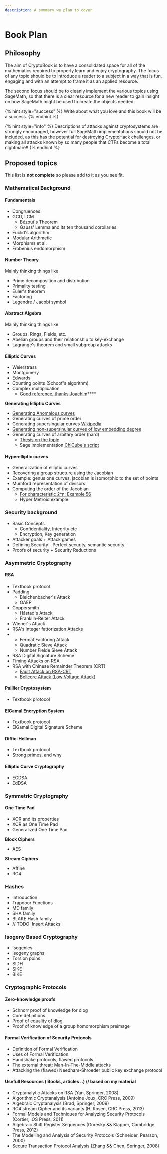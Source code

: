 ```yaml
---
description: A summary we plan to cover
---
```


# Book Plan

## Philosophy

The aim of CryptoBook is to have a consolidated space for all of the mathematics required to properly learn and enjoy cryptography. The focus of any topic should be to introduce a reader to a subject in a way that is fun, engaging and with an attempt to frame it as an applied resource.

The second focus should be to cleanly implement the various topics using SageMath, so that there is a clear resource for a new reader to gain insight on how SageMath might be used to create the objects needed.

{% hint style="success" %}
Write about what you love and this book will be a success. 
{% endhint %}

{% hint style="info" %}
Descriptions of attacks against cryptosystems are strongly encouraged, however full SageMath implementations should not be included, as this has the potential for destroying CryptoHack challenges, or making all attacks known by so many people that CTFs become a total nightmare!! 
{% endhint %}

## Proposed topics

This list is **not complete** so please add to it as you see fit.

### Mathematical Background

#### Fundamentals

* Congruences
* GCD, LCM
  * Bézout's Theorem
  * Gauss' Lemma and its ten thousand corollaries
* Euclid's algorithm
* Modular Arithmetic
* Morphisms et al. 
* Frobenius endomorphism

#### Number Theory

Mainly thinking things like

* Prime decomposition and distribution
* Primality testing
* Euler's theorem
* Factoring
* Legendre / Jacobi symbol

#### Abstract Algebra

Mainly thinking things like:

* Groups, Rings, Fields, etc.
* Abelian groups and their relationship to key-exchange
* Lagrange's theorem and small subgroup attacks

#### Elliptic Curves

* Weierstrass
* Montgomery
* Edwards
* Counting points \(Schoof's algorithm\)
* Complex multiplication
  * [Good reference, thanks Joachim](https://crypto.stanford.edu/pbc/thesis.pdf)\*\*\*\*

**Generating Elliptic Curves**

* [Generating Anomalous curves](http://www.monnerat.info/publications/anomalous.pdf)
* Generating curves of prime order
* Generating supersingular curves [Wikipedia](https://en.wikipedia.org/wiki/Supersingular_elliptic_curve#Examples)
* [Generating non-supersinular curves of low embedding degree](https://eprint.iacr.org/2004/058.pdf)
* Generating curves of arbitary order \(hard\)
  * [Thesis on the topic](https://www.math.leidenuniv.nl/scripties/Broker.pdf)
  * Sage implementation [ChiCube's script](https://gist.github.com/ChiCubed/0977601c9ce88eda03b9d2576231192e)

#### Hyperelliptic curves

* Generalization of elliptic curves
* Recovering a group structure using the Jacobian
* Example: genus one curves, jacobian is isomorphic to the set of points
* Mumford representation of divisors
* Computing the order of the Jacobian
  * [For characteristic 2^n: Example 56](https://www.math.uwaterloo.ca/~ajmeneze/publications/hyperelliptic.pdf)
  * Hyper Metroid example

### Security background

* Basic Concepts 
  * Confidentiality, Integrity etc
  * Encryption, Key generation
* Attacker goals + Attack games
* Defining Security - Perfect security, semantic security
* Proofs of security + Security Reductions

### Asymmetric Cryptography

#### RSA

* Textbook protocol
* Padding
  * Bleichenbacher's Attack
  * OAEP
* Coppersmith
  * Håstad's Attack
  * Franklin-Reiter Attack
* Wiener's Attack
* RSA's Integer fattorization Attacks
* * Fermat Factoring Attack
  * Quadratic Sieve Attack
  * Number Fielde Sieve Attack
* RSA Digital Signature Scheme
* Timing Attacks on RSA
* RSA with Chinese Remainder Theorem \(CRT\)
  * [Fault Attack on RSA-CRT](https://eprint.iacr.org/2002/073.pdf)
  * [Bellcore Attack \(Low Voltage Attack\)](https://eprint.iacr.org/2012/553.pdf)

#### Paillier Cryptosystem

* Textbook protocol

#### ElGamal Encryption System

* Textbook protocol
* ElGamal Digital Signature Scheme

#### Diffie-Hellman

* Textbook protocol
* Strong primes, and why

#### Elliptic Curve Cryptography

* ECDSA
* EdDSA

### Symmetric Cryptography

#### One Time Pad

* XOR and its properties
* XOR as One Time Pad
* Generalized One Time Pad 

**Block Ciphers**

* AES

**Stream Ciphers**

* Affine
* RC4

### **Hashes**

* Introduction
* Trapdoor Functions
* MD family
* SHA family
* BLAKE Hash family
* // TODO: Insert Attacks

### Isogeny Based Cryptography

* Isogenies
* Isogeny graphs
* Torsion poins
* SIDH
* SIKE
* BIKE

### Cryptographic Protocols

#### Zero-knowledge proofs

* Schnorr proof of knowledge for dlog
* Core definitions
* Proof of equality of dlog
* Proof of knowledge of a group homomorphism preimage

#### Formal Verification of Security Protocols

* Definition of Formal Verification
* Uses of Formal Verification
* Handshake protocols, flawed protocols
* The external threat: Man-In-The-Middle attacks
* Attacking the \(flawed\) Needham-Shroeder public key exchange protocol 



#### Usefull Resources \( Books, articles ..\) // based on my material

* Cryptanalytic Attacks on RSA \(Yan, Springer, 2008\)
* Algorithmic Cryptanalysis \(Antoine Joux, CRC Press, 2009\)
* Algebraic Cryptanalysis \(Brad, Springer, 2009\)
* RC4 stream Cipher and its variants \(H. Rosen, CRC Press, 2013\)
* Formal Models and Techniques for Analyzing Security Protocols \(Cortier, IOS Press, 2011\)
* Algebraic Shift Register Sequences \(Goresky && Klapper, Cambridge Press,  2012\)
* The Modelling and Analysis of Security Protocols \(Schneider, Pearson, 2000\)
* Secure Transaction Protocol Analysis \(Zhang && Chen, Springer, 2008\)

